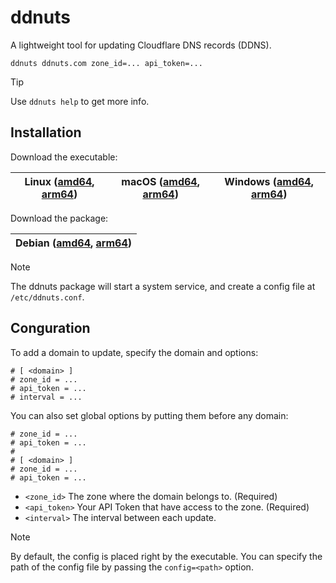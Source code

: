 # ddnuts

A lightweight tool for updating Cloudflare DNS records (DDNS).

```
ddnuts ddnuts.com zone_id=... api_token=...
```

> [!TIP]
> Use `ddnuts help` to get more info.

## Installation

Download the executable:

| Linux ([amd64](https://github.com/LmanTW/ddnuts/releases/latest/download/ddnuts-linux-amd64), [arm64](https://github.com/LmanTW/ddnuts/releases/latest/download/ddnuts-linux-arm64)) | macOS ([amd64](https://github.com/LmanTW/ddnuts/releases/latest/download/ddnuts-macos-amd64), [arm64](https://github.com/LmanTW/ddnuts/releases/latest/download/ddnuts-macos-amd64)) | Windows ([amd64](https://github.com/LmanTW/ddnuts/releases/latest/download/ddnuts-windows-amd64.exe), [arm64](https://github.com/LmanTW/ddnuts/releases/latest/download/ddnuts-windows-amd64.exe)) |
| ------------------------------------------------------------------------------------------------------------------------------------------------------------------------------------ | ------------------------------------------------------------------------------------------------------------------------------------------------------------------------------------ | -------------------------------------------------------------------------------------------------------------------------------------------------------------------------------------------------- |

Download the package:

| Debian ([amd64](https://github.com/LmanTW/ddnuts/releases/latest/download/ddnuts-linux-amd64.deb), [arm64](https://github.com/LmanTW/ddnuts/releases/latest/download/ddnuts-linux-arm64.deb)) |
| --------------------------------------------------------------------------------------------------------------------------------------------------------------------------------------------- |

> [!NOTE]
> The ddnuts package will start a system service, and create a config file at `/etc/ddnuts.conf`.

## Conguration

To add a domain to update, specify the domain and options:

```
# [ <domain> ]
# zone_id = ...
# api_token = ...
# interval = ...
```

You can also set global options by putting them before any domain:

```
# zone_id = ...
# api_token = ...
#
# [ <domain> ]
# zone_id = ...
# api_token = ...
```

- `<zone_id>` The zone where the domain belongs to. (Required)
- `<api_token>` Your API Token that have access to the zone. (Required)
- `<interval>` The interval between each update.

> [!NOTE]
> By default, the config is placed right by the executable. You can specify the path of the config file by passing the `config=<path>` option.
